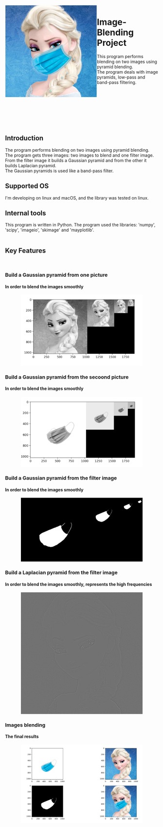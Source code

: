 
<img src="https://github.com/lotanaharoni/Image-Blending-Project/blob/main/images/Blended%20picture.png?raw=true" align="left" width = 300px hight = 300px  hspace="1" vspace="1"/>

# Image-Blending Project

This program performs blending on two images using pyramid blending. <br>
The program deals with image pyramids, low-pass and band-pass filtering.<br>

<br><br><br><br><br><br><br>


## Introduction

The program performs blending on two images using pyramid blending.<br>
The program gets three images: two images to blend and one filter image.<br>
From the filter image it builds a Gaussian pyramid and from the other it builds Laplacian pyramid.<br>
The Gaussian pyramids is used like a band-pass filter.

## Supported OS

I'm developing on linux and macOS, and the library was tested on linux.

## Internal tools

This program is written in Python.
The program used the libraries: 'numpy', 'scipy', 'imageio', 'skimage' and 'mayplotlib'.<br><br>


## Key Features
<br>

### Build a Gaussian pyramid from one picture
#### In order to blend the images smoothly
<p align="center">
<img src="https://github.com/lotanaharoni/Image-Blending-Project/blob/main/images/Gaussian%20pyramid-%20Elsa.png?raw=true" width = 400px hight = 400px/>
</p>

### Build a Gaussian pyramid from the secoond picture
#### In order to blend the images smoothly
<p align="center">
<img src="https://github.com/lotanaharoni/Image-Blending-Project/blob/main/images/Gaussian%20pyramid%20-%20mask.png?raw=true" width = 400px hight = 400px/>
</p>

### Build a Gaussian pyramid from the filter image
#### In order to blend the images smoothly
<p align="center">
<img src="https://github.com/lotanaharoni/Image-Blending-Project/blob/main/images/Gaussian%20pyramid.png?raw=true" width = 400px hight = 400px/>
</p>

### Build a Laplacian pyramid from the filter image
#### In order to blend the images smoothly, represents the high frequencies
<p align="center">
<img src="https://github.com/lotanaharoni/Image-Blending-Project/blob/main/images/High_frequencies.png?raw=true" width = 400px hight = 400px/>
</p>


### Images blending
#### The final results
<p align="center">
<img src="https://github.com/lotanaharoni/Image-Blending-Project/blob/main/images/All%20pictures.png?raw=true" width = 400px hight = 400px/>
</p>




    
